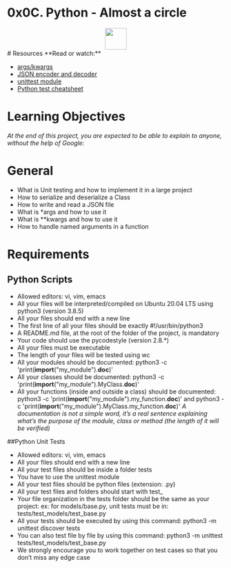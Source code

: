 # 0x0C. Python - Almost a circle
<div id="header" align="center">
  <img src="https://giphy.com/stickers/siwaOnlineGmbH-siwa-siwi-hagenberg-3kPDmoWdBpQPNhCnUG"width="50"/>
</div>
# Resources
**Read or watch:**

* [args/kwargs](#args/kwargs)
* [JSON encoder and decoder](#JSON-encoder-and-decoder)
* [unittest module](#unittest-module)
* [Python test cheatsheet](#Python-test-cheatsheet)
# Learning Objectives
*At the end of this project, you are expected to be able to explain to anyone, without the help of Google:*

# General
- What is Unit testing and how to implement it in a large project
- How to serialize and deserialize a Class
- How to write and read a JSON file
- What is *args and how to use it
- What is **kwargs and how to use it
- How to handle named arguments in a function

# Requirements

## Python Scripts
- Allowed editors: vi, vim, emacs
- All your files will be interpreted/compiled on Ubuntu 20.04 LTS using python3 (version 3.8.5)
- All your files should end with a new line
- The first line of all your files should be exactly #!/usr/bin/python3
- A README.md file, at the root of the folder of the project, is mandatory
- Your code should use the pycodestyle (version 2.8.*)
- All your files must be executable
- The length of your files will be tested using wc
- All your modules should be documented: python3 -c 'print(__import__("my_module").__doc__)'
- All your classes should be documented: python3 -c 'print(__import__("my_module").MyClass.__doc__)'
- All your functions (inside and outside a class) should be documented: python3 -c 'print(__import__("my_module").my_function.__doc__)' and python3 -c 'print(__import__("my_module").MyClass.my_function.__doc__)'
*A documentation is not a simple word, it’s a real sentence explaining what’s the purpose of the module, class or method (the length of it will be verified)*

##Python Unit Tests
- Allowed editors: vi, vim, emacs
- All your files should end with a new line
- All your test files should be inside a folder tests
- You have to use the unittest module
- All your test files should be python files (extension: .py)
- All your test files and folders should start with test_
- Your file organization in the tests folder should be the same as your project: ex: for models/base.py, unit tests must be in: tests/test_models/test_base.py
- All your tests should be executed by using this command: python3 -m unittest discover tests
- You can also test file by file by using this command: python3 -m unittest tests/test_models/test_base.py
- We strongly encourage you to work together on test cases so that you don’t miss any edge case

